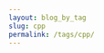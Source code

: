 ```yaml
---
layout: blog_by_tag
slug: cpp
permalink: /tags/cpp/
---
```

<script type="text/javascript">
	newGame();
</script>
